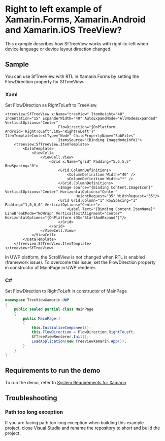 # Right to left example of Xamarin.Forms, Xamarin.Android and Xamarin.iOS TreeView?

This example describes how SfTreeView works with right-to-left when device language or device layout direction changed.  

## Sample
You can use SfTreeView with RTL in Xamarin.Forms by setting the FlowDirection property for SfTreeView.

### Xaml
Set FlowDirection as RightToLeft to TreeView.
```xaml
<treeview:SfTreeView x:Name="treeView" ItemHeight="40" Indentation="15" ExpanderWidth="40" AutoExpandMode="AllNodesExpanded" VerticalOptions="Center"
                        FlowDirection="{OnPlatform Android='RightToLeft',iOS='RightToLeft'}" ItemTemplateContextType="Node" ChildPropertyName="SubFiles" 
                        ItemsSource="{Binding ImageNodeInfo}">
    <treeview:SfTreeView.ItemTemplate>
        <DataTemplate>
            <ViewCell>
                <ViewCell.View>
                    <Grid x:Name="grid" Padding="5,5,5,5" RowSpacing="0">
                        <Grid.ColumnDefinitions>
                            <ColumnDefinition Width="40" />
                            <ColumnDefinition Width="*" />
                        </Grid.ColumnDefinitions>
                        <Image Source="{Binding Content.ImageIcon}" VerticalOptions="Center" HorizontalOptions="Center"
                                HeightRequest="35" WidthRequest="35"/>
                        <Grid Grid.Column="1" RowSpacing="1" Padding="1,0,0,0" VerticalOptions="Center">
                            <Label Text="{Binding Content.ItemName}" LineBreakMode="NoWrap" VerticalTextAlignment="Center" HorizontalOptions="{OnPlatform iOS='StartAndExpand'}"/>
                        </Grid>
                    </Grid>
                </ViewCell.View>
            </ViewCell>
        </DataTemplate>
    </treeview:SfTreeView.ItemTemplate>
</treeview:SfTreeView>
```
In UWP platform, the ScrollView is not changed when RTL is enabled (framework issue). To overcome this issue, set the FlowDirection property in constructor of MainPage in UWP renderer.

### C#
Set FlowDirection to RightToLeft in constructor of MainPage
```csharp
namespace TreeViewXamarin.UWP
{
    public sealed partial class MainPage
    {
        public MainPage()
        {
            this.InitializeComponent();
            this.FlowDirection = FlowDirection.RightToLeft;
            SfTreeViewRenderer.Init();
            LoadApplication(new TreeViewXamarin.App());
        }
    }
}
```

## Requirements to run the demo

To run the demo, refer to [System Requirements for Xamarin](https://help.syncfusion.com/xamarin/system-requirements)

## Troubleshooting
### Path too long exception
If you are facing path too long exception when building this example project, close Visual Studio and rename the repository to short and build the project.